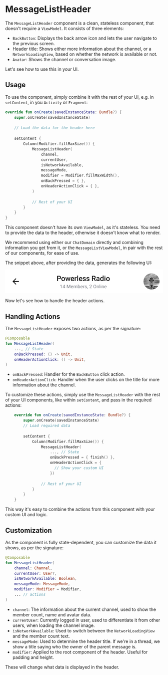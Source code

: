 # MessageListHeader

The `MessageListHeader` component is a clean, stateless component, that doesn't require a `ViewModel`. It consists of three elements:

* `BackButton`: Displays the back arrow icon and lets the user navigate to the previous screen.
* Header title: Shows either more information about the channel, or a `NetworkLoadingView`, based on whether the network is available or not.
* `Avatar`: Shows the channel or conversation image.

Let's see how to use this in your UI.

## Usage

To use the component, simply combine it with the rest of your UI, e.g. in `setContent`, in you `Activity` or `Fragment`:

```kotlin
override fun onCreate(savedInstanceState: Bundle?) {
    super.onCreate(savedInstanceState)
    
    // Load the data for the header here
    
    setContent {
        Column(Modifier.fillMaxSize()) {
            MessageListHeader(
                channel,
                currentUser,
                isNetworkAvailable,
                messageMode,
                modifier = Modifier.fillMaxWidth(),
                onBackPressed = { },
                onHeaderActionClick = { },
            )

            // Rest of your UI
        }
    }
}
```

This component doesn't have its own `ViewModel`, as it's stateless. You need to provide the data to the header, otherwise it doesn't know what to render.

We recommend using either our `ChatDomain` directly and combining information you get from it, or the `MessageListViewModel`, in pair with the rest of our components, for ease of use.

The snippet above, after providing the data, generates the following UI:

![Default MessagesScreen component](../../assets/compose_default_message_list_header_component.png)

Now let's see how to handle the header actions.

## Handling Actions

The `MessageListHeader` exposes two actions, as per the signature:

```kotlin
@Composable
fun MessageListHeader(
    ..., // State
    onBackPressed: () -> Unit,
    onHeaderActionClick: () -> Unit,
)
```

* `onBackPressed`: Handler for the `BackButton` click action.
* `onHeaderActionClick`: Handler when the user clicks on the title for more information about the channel.

To customize these actions, simply use the `MessageListHeader` with the rest of your UI components, like within `setContent`, and pass in the required actions:

```kotlin
    override fun onCreate(savedInstanceState: Bundle?) {
        super.onCreate(savedInstanceState)
        // Load required data

        setContent {
            Column(Modifier.fillMaxSize()) {
                MessageListHeader(
                    ..., // State
                    onBackPressed = { finish() },
                    onHeaderActionClick = { 
                      // Show your custom UI
                    })

                // Rest of your UI
            }
        }
    }
```

This way it's easy to combine the actions from this component with your custom UI and logic.

## Customization

As the component is fully state-dependent, you can customize the data it shows, as per the signature:

```kotlin
@Composable
fun MessageListHeader(
    channel: Channel,
    currentUser: User?,
    isNetworkAvailable: Boolean,
    messageMode: MessageMode,
    modifier: Modifier = Modifier,
    ... // actions
)
```

* `channel`: The information about the current channel, used to show the member count, name and avatar data.
* `currentUser`: Currently logged in user, used to differentiate it from other users, when loading the channel image.
* `isNetworkAvailable`: Used to switch between the `NetworkLoadingView` and the member count text.
* `messageMode`: Used to determine the header title. If we're in a thread, we show a title saying who the owner of the parent message is.
* `modifier`: Applied to the root component of the header. Useful for padding and height.

These will change what data is displayed in the header. 

<!-- TODO WIP PAGE If you want to build a fully custom header, read our [Building Custom Screens](../07-guides/06-building-custom-screens.md) guide. -->
